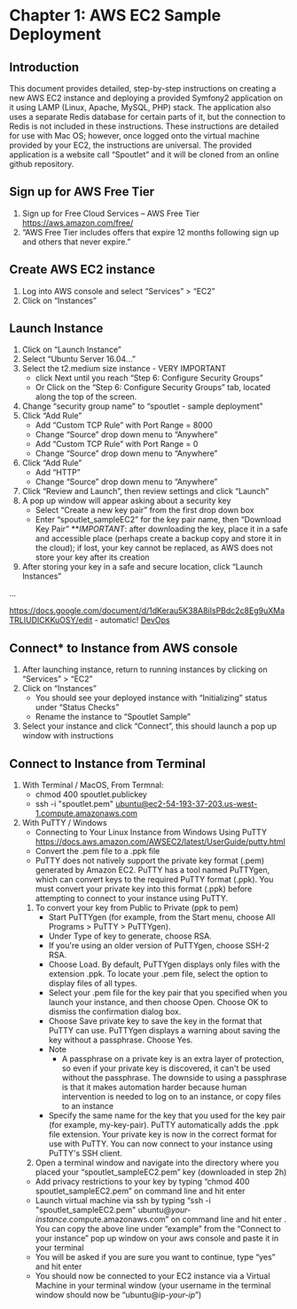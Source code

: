 # Chapter 1: AWS EC2 Sample Deployment

## Introduction
This document provides detailed, step-by-step instructions on creating a new AWS EC2 instance and deploying a provided Symfony2 application on it using LAMP (Linux, Apache, MySQL, PHP) stack. The application also uses a separate Redis database for certain parts of it, but the connection to Redis is not included in these instructions. These instructions are detailed for use with Mac OS; however, once logged onto the virtual machine provided by your EC2, the instructions are universal. The provided application is a website call “Spoutlet” and it will be cloned from an online github repository.

## Sign up for AWS Free Tier 
1. Sign up for Free Cloud Services – AWS Free Tier https://aws.amazon.com/free/
1. “AWS Free Tier includes offers that expire 12 months following sign up and others that never expire.”

## Create AWS EC2 instance
1. Log into AWS console and select “Services” > “EC2”
1. Click on “Instances”

## Launch Instance
1. Click on “Launch Instance”
1. Select “Ubuntu Server 16.04...”
1. Select the t2.medium size instance - VERY IMPORTANT
   - click Next until you reach “Step 6: Configure Security Groups”
   - Or Click on the “Step 6: Configure Security Groups” tab, located along the top of the screen.
1. Change “security group name” to “spoutlet - sample deployment”
1. Click “Add Rule”
   - Add “Custom TCP Rule” with Port Range = 8000
   - Change “Source” drop down menu to “Anywhere”
   - Add “Custom TCP Rule” with Port Range = 0
   - Change “Source” drop down menu to “Anywhere”
1. Click “Add Rule”
   - Add “HTTP”
   - Change “Source” drop down menu to “Anywhere”
1. Click “Review and Launch”, then review settings and click “Launch”
1. A pop up window will appear asking about a security key
   - Select “Create a new key pair” from the first drop down box
   - Enter “spoutlet_sampleEC2” for the key pair name, then “Download Key Pair”
   ***IMPORTANT*: after downloading the key, place it in a safe and accessible place (perhaps create a backup copy and store it in the cloud); if lost, your key cannot be replaced, as AWS does not store your key after its creation
1. After storing your key in a safe and secure location, click “Launch Instances”



...

https://docs.google.com/document/d/1dKerau5K38A8iIsPBdc2c8Eg9uXMaTRLIUDICKKuOSY/edit - automatic!
[DevOps](https://docs.google.com/document/d/1dKerau5K38A8iIsPBdc2c8Eg9uXMaTRLIUDICKKuOSY/edit)


## Connect* to Instance from AWS console
1. After launching instance, return to running instances by clicking on “Services” > “EC2”
1. Click on “Instances”
   - You should see your deployed instance with “Initializing” status under “Status Checks”
   - Rename the instance to “Spoutlet Sample”
1. Select your instance and click “Connect”, this should launch a pop up window with instructions

## Connect to Instance from Terminal
1. With Terminal  / MacOS, From Termnal: 
   - chmod 400 spoutlet.publickey
   - ssh -i "spoutlet.pem" ubuntu@ec2-54-193-37-203.us-west-1.compute.amazonaws.com
1. With PuTTY / Windows 
   - Connecting to Your Linux Instance from Windows Using PuTTY https://docs.aws.amazon.com/AWSEC2/latest/UserGuide/putty.html 
   - Convert the .pem file to a .ppk file
   - PuTTY does not natively support the private key format (.pem) generated by Amazon EC2. PuTTY has a tool named PuTTYgen, which can convert keys to the required PuTTY format (.ppk). You must convert your private key into this format (.ppk) before attempting to connect to your instance using PuTTY.
   1. To convert your key from Public to Private (ppk to pem)
      - Start PuTTYgen (for example, from the Start menu, choose All Programs > PuTTY > PuTTYgen).            
      - Under Type of key to generate, choose RSA.    
      - If you're using an older version of PuTTYgen, choose SSH-2 RSA.                    
      - Choose Load. By default, PuTTYgen displays only files with the extension .ppk. To locate your .pem file, select the option to display files of all types. 
      - Select your .pem file for the key pair that you specified when you launch your instance, and then choose                             Open. Choose OK to dismiss the confirmation dialog box.                    
      - Choose Save private key to save the key in the format that PuTTY can use. PuTTYgen displays a warning about saving the key without a passphrase. Choose Yes.
      - Note
         - A passphrase on a private key is an extra layer of protection, so even if your private key is discovered, it can't be used without the passphrase. The downside to using a passphrase is that it makes automation harder because human intervention is needed to log on to an instance, or copy files to an instance                    
       - Specify the same name for the key that you used for the key pair (for example, my-key-pair). PuTTY automatically adds the .ppk file extension. Your private key is now in the correct format for use with PuTTY. You can now connect to your instance using PuTTY's SSH client.
    1. Open a terminal window and navigate into the directory where you placed your “spoutlet_sampleEC2.pem” key (downloaded in step 2h)
     - Add privacy restrictions to your key by typing “chmod 400 spoutlet_sampleEC2.pem” on command line and hit enter
     - Launch virtual machine via ssh by typing “ssh -i "spoutlet_sampleEC2.pem" ubuntu@*your-instance*.compute.amazonaws.com” on command line and hit enter . You can copy the above line under “example” from the “Connect to your instance” pop up window on your aws console and paste it in your terminal
     - You will be asked if you are sure you want to continue, type “yes” and hit enter
    - You should now be connected to your EC2 instance via a Virtual Machine in your terminal window (your username in the terminal window should now be “ubuntu@ip-*your-ip*”)



